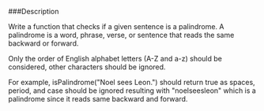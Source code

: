 ###Description

Write a function that checks if a given sentence is a palindrome. A palindrome is a word, phrase, verse, or
sentence that reads the same backward or forward.

Only the order of English alphabet letters (A-Z and a-z) should be considered, other characters should be ignored.

For example, isPalindrome("Noel sees Leon.") should return true as spaces, period,
and case should be ignored resulting with "noelseesleon" which is a palindrome since it reads same backward and forward.
